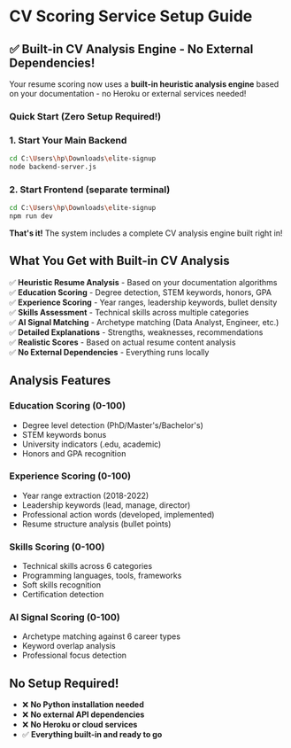 # CV Scoring Service Setup Guide

## ✅ **Built-in CV Analysis Engine - No External Dependencies!**

Your resume scoring now uses a **built-in heuristic analysis engine** based on your documentation - no Heroku or external services needed!

### Quick Start (Zero Setup Required!)

### 1. Start Your Main Backend
```bash
cd C:\Users\hp\Downloads\elite-signup
node backend-server.js
```

### 2. Start Frontend (separate terminal)
```bash
cd C:\Users\hp\Downloads\elite-signup
npm run dev
```

**That's it!** The system includes a complete CV analysis engine built right in!

## What You Get with Built-in CV Analysis

✅ **Heuristic Resume Analysis** - Based on your documentation algorithms  
✅ **Education Scoring** - Degree detection, STEM keywords, honors, GPA  
✅ **Experience Scoring** - Year ranges, leadership keywords, bullet density  
✅ **Skills Assessment** - Technical skills across multiple categories  
✅ **AI Signal Matching** - Archetype matching (Data Analyst, Engineer, etc.)  
✅ **Detailed Explanations** - Strengths, weaknesses, recommendations  
✅ **Realistic Scores** - Based on actual resume content analysis  
✅ **No External Dependencies** - Everything runs locally  

## Analysis Features

### Education Scoring (0-100)
- Degree level detection (PhD/Master's/Bachelor's)
- STEM keywords bonus
- University indicators (.edu, academic)
- Honors and GPA recognition

### Experience Scoring (0-100) 
- Year range extraction (2018-2022)
- Leadership keywords (lead, manage, director)
- Professional action words (developed, implemented)
- Resume structure analysis (bullet points)

### Skills Scoring (0-100)
- Technical skills across 6 categories
- Programming languages, tools, frameworks
- Soft skills recognition
- Certification detection

### AI Signal Scoring (0-100)
- Archetype matching against 6 career types
- Keyword overlap analysis
- Professional focus detection

## No Setup Required!

- ❌ **No Python installation needed**
- ❌ **No external API dependencies**  
- ❌ **No Heroku or cloud services**
- ✅ **Everything built-in and ready to go**
